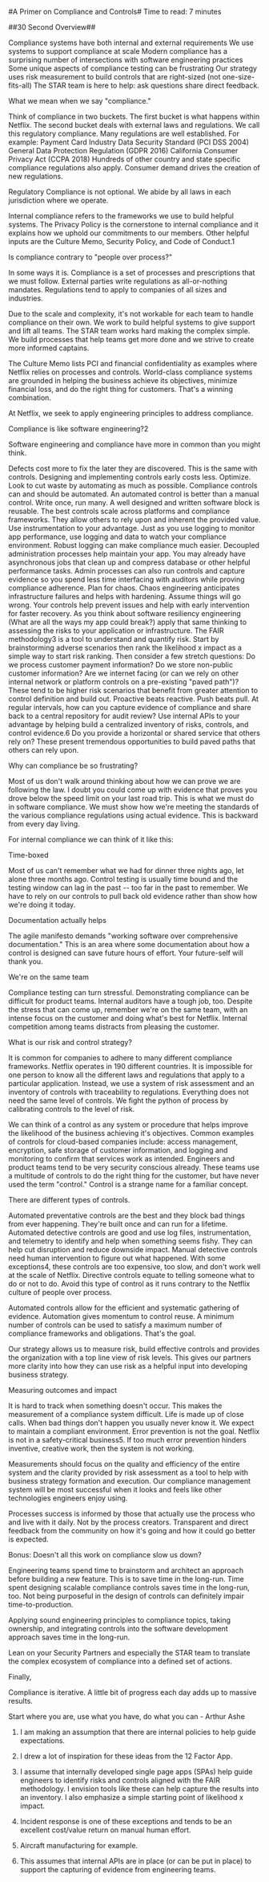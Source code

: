 #A Primer on Compliance and Controls#
Time to read: 7 minutes

##30 Second Overview##
<insert Video>

Compliance systems have both internal and external requirements
We use systems to support compliance at scale
Modern compliance has a surprising number of intersections with software engineering practices
Some unique aspects of compliance testing can be frustrating
Our strategy uses risk measurement to build controls that are right-sized (not one-size-fits-all)
The STAR team is here to help: ask questions share direct feedback.

What we mean when we say "compliance."

Think of compliance in two buckets.  The first bucket is what happens within Netflix.  The second bucket deals with external laws and regulations.  We call this regulatory compliance. Many regulations are well established.  For example:
Payment Card Industry Data Security Standard (PCI DSS 2004)
General Data Protection Regulation (GDPR 2016)
California Consumer Privacy Act (CCPA 2018)
Hundreds of other country and state specific compliance regulations also apply. Consumer demand drives the creation of new regulations.

Regulatory Compliance is not optional.  We abide by all laws in each jurisdiction where we operate.

Internal compliance refers to the frameworks we use to build helpful  systems.  The Privacy Policy is the cornerstone to internal compliance and it explains how we uphold our commitments to our members. Other helpful inputs are the Culture Memo, Security Policy, and Code of Conduct.1

Is compliance contrary to "people over process?"

In some ways it is.  Compliance is a set of processes and prescriptions that we must follow.  External parties write  regulations as all-or-nothing mandates. Regulations tend to apply to companies of all sizes and industries.

Due to the scale and complexity, it's not workable for each team to handle compliance on their own. We work to build helpful systems to give support and lift all teams. The STAR team works hard making the complex simple. We build processes that help teams get more done and we strive to create more informed captains.

The Culture Memo lists PCI and financial confidentiality as examples where Netflix relies on processes and controls. World-class compliance systems are grounded in helping the business achieve its objectives, minimize financial loss, and do the right thing for customers.  That's a winning combination.

At Netflix, we seek to apply engineering principles to address compliance.

Compliance is like software engineering?2

Software engineering and compliance have more in common than you might think.

Defects cost more to fix the later they are discovered.  This is the same with controls.  Designing and implementing controls early costs less.
Optimize. Look to cut waste by automating as much as possible. Compliance controls can and should be automated.  An automated control is better than a manual control.
Write once, run many.  A well designed and written software block is reusable. The best controls scale across platforms and compliance frameworks. They allow others to rely upon and inherent the provided value.
Use instrumentation to your advantage. Just as you use logging to monitor app performance, use logging and data to watch your compliance environment. Robust logging can make compliance much easier.
Decoupled administration processes help maintain your app. You may already have asynchronous jobs that clean up and compress database or other helpful performance tasks. Admin processes can also run controls and capture evidence so you spend less time interfacing with auditors while proving compliance adherence.
Plan for chaos.  Chaos engineering anticipates infrastructure failures and helps with hardening.  Assume things will go wrong. Your controls help prevent issues and help with early intervention for faster recovery.
As you think about software resiliency engineering (What are all the ways my app could break?) apply that same thinking to assessing the risks to your application or infrastructure. The FAIR methodology3 is a tool to understand and quantify risk. Start by brainstorming adverse scenarios then rank the likelihood x impact as a simple way to start risk ranking. Then consider a few stretch questions: Do we process customer payment information? Do we store non-public customer information? Are we internet facing (or can we rely on other internal network or platform controls on a pre-existing "paved path")? These tend to be higher risk scenarios that benefit from greater attention to control definition and build out.
Proactive beats reactive.  Push beats pull. At regular intervals, how can you capture evidence of compliance and share back to a central repository for audit review? Use internal APIs to your advantage by helping build a centralized inventory of risks, controls, and control evidence.6
Do you provide a horizontal or shared service that others rely on? These present tremendous opportunities to build paved paths that others can rely upon.

Why can compliance be so frustrating?

Most of us don't walk around thinking about how we can prove we are following the law.  I doubt you could come up with evidence that proves you drove below the speed limit on your last road trip. This is what we must do in software compliance.  We must show  how we're meeting the standards of the various compliance regulations using actual evidence.  This is backward from every day living.

For internal compliance we can think of it like this:

<Insert Drawing>

Time-boxed

Most of us can't remember what we had for dinner three nights ago, let alone three months ago.  Control testing is usually time bound and the testing window can lag in the past -- too far in the past to remember. We have to rely on our controls to pull back old evidence rather than show how we're doing it today.

Documentation actually helps

The agile manifesto demands "working software over comprehensive documentation." This is an area where some documentation about how a control is designed can save future hours of effort. Your future-self will thank you.

We're on the same team

Compliance testing can turn stressful.  Demonstrating compliance can be difficult for product teams.  Internal auditors have a tough job, too. Despite the stress that can come up, remember we're on the same team, with an intense focus on the customer and doing what's best for Netflix.  Internal competition among teams distracts from pleasing the customer.

What is our risk and control strategy?

It is common for companies to adhere to many different compliance frameworks. Netflix operates in 190 different countries. It is impossible for one person to know all the different laws and regulations that apply to a particular application. Instead, we use a system of risk assessment and an inventory of controls with traceability to regulations. Everything does not need the same level of controls. We fight the python of process by calibrating controls to the level of risk.

We can think of a control as any system or procedure that helps improve the likelihood of the business achieving it's objectives. Common examples of controls for cloud-based companies include: access management, encryption, safe storage of customer information, and logging and monitoring to confirm that services work as intended. Engineers and product teams tend to be very security conscious already. These teams use a multitude of controls to do the right thing for the customer, but have never used the term "control."  Control is a strange name for a familiar concept.

There are different types of controls.

Automated preventative controls are the best and they block bad things from ever happening. They're built once and can run for a lifetime.
Automated detective controls are good and use log files, instrumentation, and telemetry to identify and help when something seems fishy.  They can help cut disruption and reduce downside impact.
Manual detective controls need human intervention to figure out what happened. With some exceptions4, these controls are too expensive, too slow, and don't work well at the scale of Netflix.
Directive controls equate to telling someone what to do or not to do.  Avoid this type of control as it runs contrary to the Netflix culture of people over process.

Automated controls allow for the efficient and systematic gathering of evidence.  Automation gives momentum to control reuse. A minimum number of controls can be used to satisfy a maximum number of compliance frameworks and obligations. That's the goal.

Our strategy allows us to measure risk, build effective controls and provides the organization with a top line view of risk levels. This gives our partners more clarity into how they can use risk as a helpful input into developing business strategy.

Measuring outcomes and impact

It is hard to track when something doesn't occur. This makes the measurement of a compliance system difficult.  Life is made up of close calls.  When bad things don't happen you usually never know it. We expect to maintain a compliant environment. Error prevention is not the goal. Netflix is not in a safety-critical business5. If too much error prevention hinders inventive, creative work, then the system is not working.

 Measurements should focus on the quality and efficiency of the entire system and the clarity provided by risk assessment as a tool to help with business strategy formation and execution. Our compliance management system will be most successful when it looks and feels like other technologies engineers enjoy using.

Processes success is informed by those that actually use the process who and live with it daily.  Not by the process creators. Transparent and direct feedback from the community on how it's going and how it could go better is expected.

Bonus: Doesn't all this work on compliance slow us down?

Engineering teams spend time to brainstorm and architect an approach before building a new feature. This is to save time in the long-run.  Time spent designing scalable compliance controls saves time in the long-run, too. Not being purposeful in the design of controls can definitely impair time-to-production.

Applying sound engineering principles to compliance topics, taking ownership, and integrating controls into the software development approach saves time in the long-run. 

Lean on your Security Partners and especially the STAR team to  translate the complex ecosystem of compliance into a defined set of actions.

Finally,

Compliance is iterative. A little bit of progress each day adds up to massive results. 

Start where you are, use what you have, do what you can - Arthur Ashe

1. I am making an assumption that there are internal policies to help guide expectations.

2. I drew a lot of inspiration for these ideas from the 12 Factor App.

3. I assume that internally developed single page apps (SPAs) help guide engineers to identify risks and controls aligned with the FAIR methodology.  I envision tools like these can help capture the results into an inventory. I also emphasize a simple starting point of likelihood x impact.

4. Incident response is one of these exceptions and tends to be an excellent cost/value return on manual human effort.

5. Aircraft manufacturing for example.

6. This assumes that internal APIs are in place (or can be put in place) to support the capturing of evidence from engineering teams.

